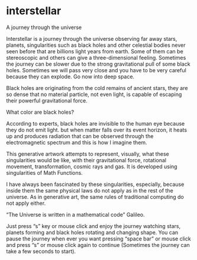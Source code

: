 # interstellar
A journey through the universe 

Interstellar is a journey through the universe observing far away stars, planets, singularities such as black holes and other celestial bodies never seen before that are billions light years from earth. Some of them can be stereoscopic and others can give a three-dimensional feeling. Sometimes the journey can be slower due to the strong gravitational pull of some black holes. Sometimes we will pass very close and you have to be very careful because they can explode. Go now into deep space.

Black holes are originating from the cold remains of ancient stars, they are so dense that no material particle, not even light, is capable of escaping their powerful gravitational force.

What color are black holes?

According to experts, black holes are invisible to the human eye because they do not emit light. but when matter falls over its event horizon, it heats up and produces radiation that can be observed through the electromagnetic spectrum and this is how I imagine them.

This generative artwork attempts to represent, visually, what these singularities would be like, with their gravitational force, rotational movement, transformation, cosmic rays and gas. It is developed using singularities of Math Functions.

I have always been fascinated by these singularities, especially, because inside them the same physical laws do not apply as in the rest of the universe. As in generative art, the same rules of traditional computing do not apply either.

“The Universe is written in a mathematical code” Galileo.

Just press “s” key or mouse click and enjoy the journey watching stars, planets forming and black holes rotating and changing shape. You can pause the journey when ever you want pressing “space bar” or mouse click and press “s” or mouse click again to continue (Sometimes the journey can take a few seconds to start).

